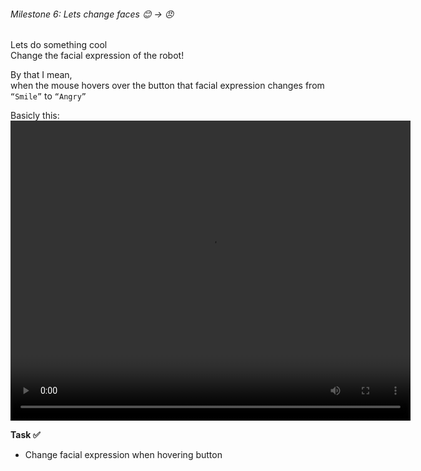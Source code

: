 ###### Milestone 6: Lets change faces 😊 -> 😠

Lets do something cool   
Change the facial expression of the robot!

By that I mean,  
when the mouse hovers over the button that facial expression changes from `“Smile”` to `“Angry”`

Basicly this:
<video width="640" height="480" controls preload>
  <source src="https://bq46iimbxf.ufs.sh/f/d6oWbqcM0NRhfqK3KjoCH3pBGbk6SCKJmnceZID7VXxjda4Q" type="video/mp4">
  Your browser does not support the video tag.
</video>


**Task ✅**
- Change facial expression when hovering button


